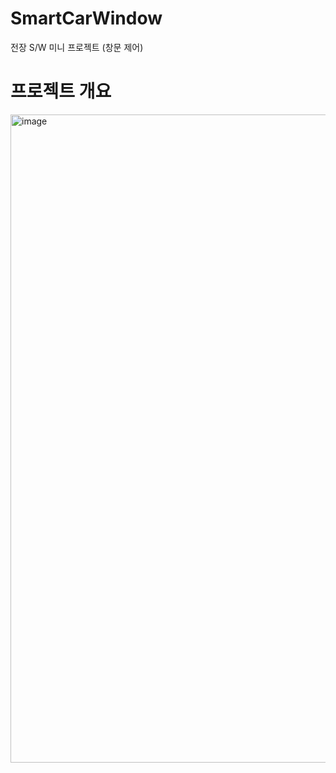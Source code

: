 # SmartCarWindow
전장 S/W 미니 프로젝트 (창문 제어)

# 프로젝트 개요
<img width="1715" height="1037" alt="image" src="https://github.com/user-attachments/assets/7fb0bd89-5bc2-4af2-8d71-f4545f968cac" />


